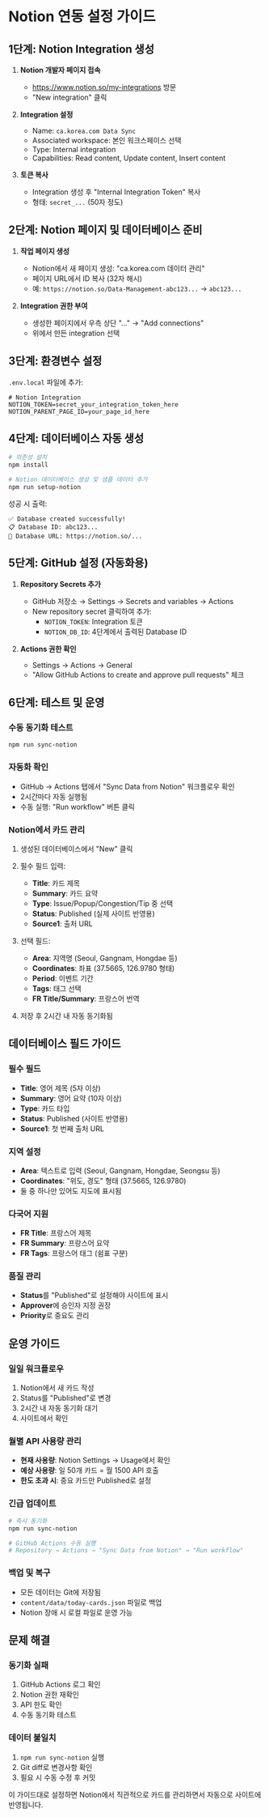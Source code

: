 # Notion 연동 설정 가이드

## 1단계: Notion Integration 생성

1. **Notion 개발자 페이지 접속**
   - https://www.notion.so/my-integrations 방문
   - "New integration" 클릭

2. **Integration 설정**
   - Name: `ca.korea.com Data Sync`
   - Associated workspace: 본인 워크스페이스 선택
   - Type: Internal integration
   - Capabilities: Read content, Update content, Insert content

3. **토큰 복사**
   - Integration 생성 후 "Internal Integration Token" 복사
   - 형태: `secret_...` (50자 정도)

## 2단계: Notion 페이지 및 데이터베이스 준비

1. **작업 페이지 생성**
   - Notion에서 새 페이지 생성: "ca.korea.com 데이터 관리"
   - 페이지 URL에서 ID 복사 (32자 해시)
   - 예: `https://notion.so/Data-Management-abc123...` → `abc123...`

2. **Integration 권한 부여**
   - 생성한 페이지에서 우측 상단 "..." → "Add connections"
   - 위에서 만든 integration 선택

## 3단계: 환경변수 설정

`.env.local` 파일에 추가:
```env
# Notion Integration
NOTION_TOKEN=secret_your_integration_token_here
NOTION_PARENT_PAGE_ID=your_page_id_here
```

## 4단계: 데이터베이스 자동 생성

```bash
# 의존성 설치
npm install

# Notion 데이터베이스 생성 및 샘플 데이터 추가
npm run setup-notion
```

성공 시 출력:
```
✅ Database created successfully!
📋 Database ID: abc123...
🔗 Database URL: https://notion.so/...
```

## 5단계: GitHub 설정 (자동화용)

1. **Repository Secrets 추가**
   - GitHub 저장소 → Settings → Secrets and variables → Actions
   - New repository secret 클릭하여 추가:
     - `NOTION_TOKEN`: Integration 토큰
     - `NOTION_DB_ID`: 4단계에서 출력된 Database ID

2. **Actions 권한 확인**
   - Settings → Actions → General
   - "Allow GitHub Actions to create and approve pull requests" 체크

## 6단계: 테스트 및 운영

### 수동 동기화 테스트
```bash
npm run sync-notion
```

### 자동화 확인
- GitHub → Actions 탭에서 "Sync Data from Notion" 워크플로우 확인
- 2시간마다 자동 실행됨
- 수동 실행: "Run workflow" 버튼 클릭

### Notion에서 카드 관리
1. 생성된 데이터베이스에서 "New" 클릭
2. 필수 필드 입력:
   - **Title**: 카드 제목
   - **Summary**: 카드 요약
   - **Type**: Issue/Popup/Congestion/Tip 중 선택
   - **Status**: Published (실제 사이트 반영용)
   - **Source1**: 출처 URL

3. 선택 필드:
   - **Area**: 지역명 (Seoul, Gangnam, Hongdae 등)
   - **Coordinates**: 좌표 (37.5665, 126.9780 형태)
   - **Period**: 이벤트 기간
   - **Tags**: 태그 선택
   - **FR Title/Summary**: 프랑스어 번역

4. 저장 후 2시간 내 자동 동기화됨

## 데이터베이스 필드 가이드

### 필수 필드
- **Title**: 영어 제목 (5자 이상)
- **Summary**: 영어 요약 (10자 이상)  
- **Type**: 카드 타입
- **Status**: Published (사이트 반영용)
- **Source1**: 첫 번째 출처 URL

### 지역 설정
- **Area**: 텍스트로 입력 (Seoul, Gangnam, Hongdae, Seongsu 등)
- **Coordinates**: "위도, 경도" 형태 (37.5665, 126.9780)
- 둘 중 하나만 있어도 지도에 표시됨

### 다국어 지원
- **FR Title**: 프랑스어 제목
- **FR Summary**: 프랑스어 요약
- **FR Tags**: 프랑스어 태그 (쉼표 구분)

### 품질 관리
- **Status**를 "Published"로 설정해야 사이트에 표시
- **Approver**에 승인자 지정 권장
- **Priority**로 중요도 관리

## 운영 가이드

### 일일 워크플로우
1. Notion에서 새 카드 작성
2. Status를 "Published"로 변경
3. 2시간 내 자동 동기화 대기
4. 사이트에서 확인

### 월별 API 사용량 관리
- **현재 사용량**: Notion Settings → Usage에서 확인
- **예상 사용량**: 일 50개 카드 = 월 1500 API 호출
- **한도 초과 시**: 중요 카드만 Published로 설정

### 긴급 업데이트
```bash
# 즉시 동기화
npm run sync-notion

# GitHub Actions 수동 실행
# Repository → Actions → "Sync Data from Notion" → "Run workflow"
```

### 백업 및 복구
- 모든 데이터는 Git에 저장됨
- `content/data/today-cards.json` 파일로 백업
- Notion 장애 시 로컬 파일로 운영 가능

## 문제 해결

### 동기화 실패
1. GitHub Actions 로그 확인
2. Notion 권한 재확인
3. API 한도 확인
4. 수동 동기화 테스트

### 데이터 불일치
1. `npm run sync-notion` 실행
2. Git diff로 변경사항 확인
3. 필요 시 수동 수정 후 커밋

이 가이드대로 설정하면 Notion에서 직관적으로 카드를 관리하면서 자동으로 사이트에 반영됩니다.
